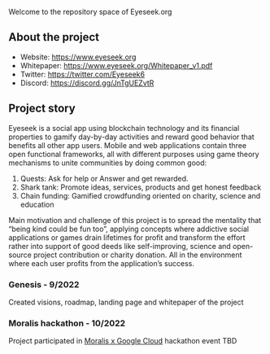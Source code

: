 Welcome to the repository space of Eyeseek.org

## About the project
- Website: https://www.eyeseek.org
- Whitepaper: https://www.eyeseek.org/Whitepaper_v1.pdf
- Twitter: https://twitter.com/Eyeseek6
- Discord: https://discord.gg/JnTgUEZvtR


## Project story

Eyeseek is a social app using blockchain technology and its financial properties to gamify day-by-day activities and reward good behavior that benefits all other app users.
Mobile and web applications contain three open functional frameworks, all with different purposes using game theory mechanisms to unite communities by doing common good:
1. Quests: Ask for help or Answer and get rewarded.
2. Shark tank: Promote ideas, services, products and get honest feedback
3. Chain funding: Gamified crowdfunding oriented on charity, science and education

Main motivation and challenge of this project is to spread the mentality that “being kind could be fun
too”, applying concepts where addictive social applications or games drain lifetimes for profit and
transform the effort rather into support of good deeds like self-improving, science and open-source
project contribution or charity donation. All in the environment where each user profits from the
application’s success.

### Genesis - 9/2022
Created visions, roadmap, landing page and whitepaper of the project

### Moralis hackathon - 10/2022
Project participated in [Moralis x Google Cloud](https://moralis.io/google-hackathon/) hackathon event
TBD
